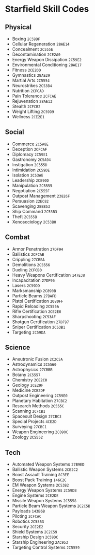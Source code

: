 # Starfield Skill Codes

## Physical

- Boxing `2C59DF`
- Cellular Regeneration `28AE14`
- Concealment `2C555E`
- Decontamination `2CE2A0`
- Energy Weapon Dissipation `2C59E2`
- Environmental Conditioning `28AE17`
- Fitness `2CE2DD`
- Gymnastics `28AE29`
- Martial Arts `2C5554`
- Neurostrikes `2C53B4`
- Nutrition `2CFCAD`
- Pain Tolerance `2CFCAE`
- Rejuvenation `28AE13`
- Stealth `2CFCB2`
- Weight Lifting `2C59D9`
- Wellness `2CE2E1`

## Social

- Commerce `2C5A8E`
- Deception `2CFCAF`
- Diplomacy `2C59E1`
- Gastronomy `2C5A94`
- Instigation `2C555D`
- Intimidation `2C59DE`
- Isolation `2C53AE`
- Leadership `2C890D`
- Manipulation `2C5555`
- Negotiation `2C555F`
- Outpost Management `23826F`
- Persuasion `22EC82`
- Scavenging `28B853`
- Ship Command `2C53B3`
- Theft `2C555B`
- Xenosociology `2C53B0`

## Combat

- Armor Penetration `27DF94`
- Ballistics `2CFCAB`
- Crippling `27CBBA`
- Demolitions `2C5556`
- Dueling `2CFCB0`
- Heavy Weapons Certification `147E38`
- Incapacitation `27DF96`
- Lasers `2C59DD`
- Marksmanship `2C890B`
- Particle Beams `27BAFD`
- Pistol Certification `2080FF`
- Rapid Reloading `2C555A`
- Rifle Certification `2CE2E0`
- Sharpshooting `2C53AF`
- Shotgun Certification `27DF97`
- Sniper Certification `2C53B1`
- Targeting `2C59DA`

## Science

- Aneutronic Fusion `2C2C5A`
- Astrodynamics `2C5560`
- Astrophysics `27CBBB`
- Botany `2C5557`
- Chemistry `2CE2C0`
- Geology `2CE29F`
- Medicine `2CE2DF`
- Outpost Engineering `2C59E0`
- Planetary Habitation `27CBC2`
- Research Methods `2C555C`
- Scanning `2CFCB1`
- Spacesuit Design `27CBC3`
- Special Projects `4CE2D`
- Surveying `27CBC1`
- Weapon Engineering `2C890C`
- Zoology `2C5552`

## Tech

- Automated Weapon Systems `27B9ED`
- Ballistic Weapon Systems `2CE2C2`
- Boost Assault Training `8C3EE`
- Boost Pack Training `146C2C`
- EM Weapon Systems `2C53B2`
- Energy Weapon Systems `2C59DB`
- Engine Systems `2CE2DE`
- Missile Weapon Systems `2C5558`
- Particle Beam Weapon Systems `2C2C5B`
- Payloads `143B6B`
- Piloting `2CFCAC`
- Robotics `2C5553`
- Security `2CE2E2`
- Shield Systems `2C2C59`
- Starship Design `2C59DC`
- Starship Engineering `2AC953`
- Targeting Control Systems `2C5559`
